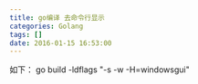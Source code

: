 ```yaml
---
title: go编译 去命令行显示
categories: Golang
tags: []
date: 2016-01-15 16:53:00
---
```


如下：
go build -ldflags "-s -w -H=windowsgui"

